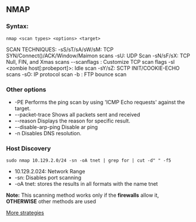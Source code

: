 ## NMAP

### Syntax:
```nmap <scan types> <options> <target>```

SCAN TECHNIQUES:
  -sS/sT/sA/sW/sM: TCP SYN/Connect()/ACK/Window/Maimon scans
  -sU: UDP Scan
  -sN/sF/sX: TCP Null, FIN, and Xmas scans
  --scanflags <flags>: Customize TCP scan flags
  -sI <zombie host[:probeport]>: Idle scan
  -sY/sZ: SCTP INIT/COOKIE-ECHO scans
  -sO: IP protocol scan
  -b <FTP relay host>: FTP bounce scan
  ### Other options
- -PE	Performs the ping scan by using 'ICMP Echo requests' against the target.
- --packet-trace	Shows all packets sent and received
- --reason	Displays the reason for specific result.
- --disable-arp-ping Disable ar ping
- -n	Disables DNS resolution.
### Host Discovery
```sudo nmap 10.129.2.0/24 -sn -oA tnet | grep for | cut -d" " -f5```
- 10.129.2.024: Network Range
- -sn: Disables port scanning
- -oA tnet: stores the results in all formats with the name tnet

**Note:** This scanning method works only if the __firewalls__ allow it, **OTHERWISE** other methods are used



[More strategies](https://nmap.org/book/host-discovery-strategies.html)

